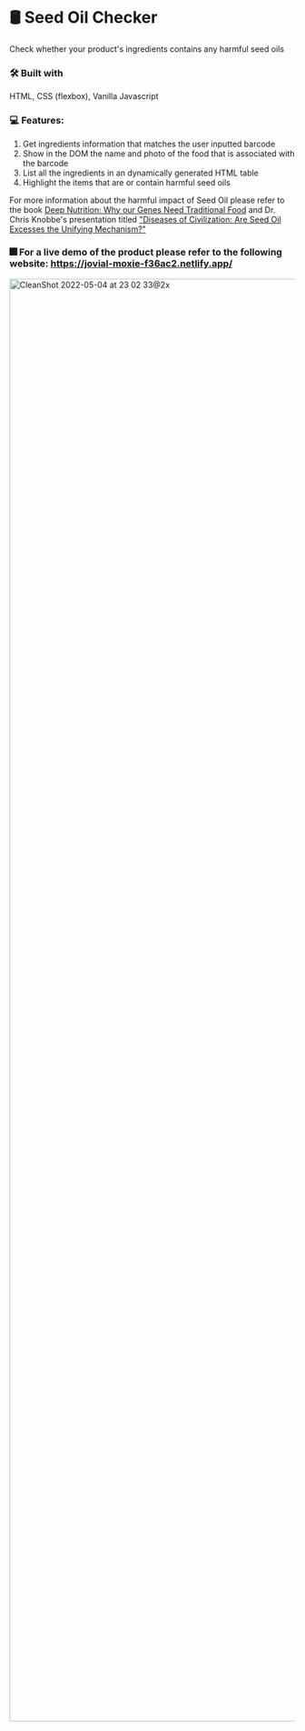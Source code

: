 # 🛢️ Seed Oil Checker
Check whether your product's ingredients contains any harmful seed oils

### 🛠️ Built with
HTML, CSS (flexbox), Vanilla Javascript

### 💻 Features:
1. Get ingredients information that matches the user inputted barcode
2. Show in the DOM the name and photo of the food that is associated with the barcode
3. List all the ingredients in an dynamically generated HTML table
4. Highlight the items that are or contain harmful seed oils

For more information about the harmful impact of Seed Oil please refer to the book [Deep Nutrition: Why our Genes Need Traditional Food](https://www.amazon.com/Deep-Nutrition-Your-Genes-Traditional/dp/1250113822) and Dr. Chris Knobbe's presentation titled ["Diseases of Civilization: Are Seed Oil Excesses the Unifying Mechanism?"](https://www.youtube.com/watch?v=7kGnfXXIKZM)  


### 🎆 For a live demo of the product please refer to the following website: https://jovial-moxie-f36ac2.netlify.app/
<img width="2539" alt="CleanShot 2022-05-04 at 23 02 33@2x" src="https://user-images.githubusercontent.com/102596893/166817098-805dddbc-239c-4081-9024-eb462d65791c.png">

